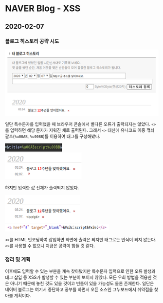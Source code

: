 # NAVER Blog - XSS

## 2020-02-07

### 블로그 히스토리 공략 시도
![history](2020-02-07&#32;20-48-34.png)

일단 특수문자를 입력했을 때 브라우저 콘솔에서 별다른 오류가 출력되지는 않았다. `<>`를 입력하면 해당 문자가 지워진 채로 출력된다. 그래서 `<>` 대신에 유니코드 이중 꺾쇠 괄호(`%u00AB`, `%u00BB`)를 이용하여 태그를 구성해봤다.

![](2020-02-07&#32;21-34-09.png)  
![](2020-02-07&#32;21-34-31.png)

하지만 입력한 값 전체가 출력되지 않았다.

![](2020-02-07&#32;21-39-40.png)  
![](2020-02-07&#32;21-40-05.png)

`<>`를 HTML 인코딩하여 삽입하면 화면에 출력은 되지만 태그로는 인식이 되지 않는다. `<>`를 사용할 수 없으니 지금은 공략이 힘들 것 같다.

### 정리 및 계획
이후에도 입력할 수 있는 부분을 계속 찾아봤지만 특수문자 입력으로 인한 오류 발생과 태그 삽입 등 XSS가 발생할 수 있는 부분이 보이지 않았다. 모든 우회 방법을 적용한 것은 아니기 때문에 놓친 것도 있을 것이고 빈틈이 있을 가능성도 물론 존재한다. 일단은 네이버 블로그는 여기서 중단하고 공부를 하면서 오픈 소스인 그누보드에서 취약점을 찾아볼 계획이다.